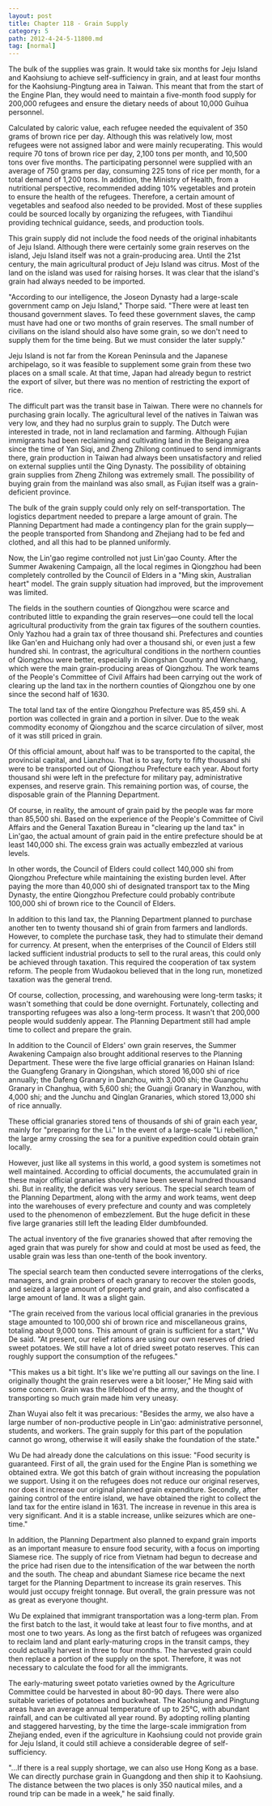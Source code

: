```yaml
---
layout: post
title: Chapter 118 - Grain Supply
category: 5
path: 2012-4-24-5-11800.md
tag: [normal]
---
```


The bulk of the supplies was grain. It would take six months for Jeju Island and Kaohsiung to achieve self-sufficiency in grain, and at least four months for the Kaohsiung-Pingtung area in Taiwan. This meant that from the start of the Engine Plan, they would need to maintain a five-month food supply for 200,000 refugees and ensure the dietary needs of about 10,000 Guihua personnel.

Calculated by caloric value, each refugee needed the equivalent of 350 grams of brown rice per day. Although this was relatively low, most refugees were not assigned labor and were mainly recuperating. This would require 70 tons of brown rice per day, 2,100 tons per month, and 10,500 tons over five months. The participating personnel were supplied with an average of 750 grams per day, consuming 225 tons of rice per month, for a total demand of 1,200 tons. In addition, the Ministry of Health, from a nutritional perspective, recommended adding 10% vegetables and protein to ensure the health of the refugees. Therefore, a certain amount of vegetables and seafood also needed to be provided. Most of these supplies could be sourced locally by organizing the refugees, with Tiandihui providing technical guidance, seeds, and production tools.

This grain supply did not include the food needs of the original inhabitants of Jeju Island. Although there were certainly some grain reserves on the island, Jeju Island itself was not a grain-producing area. Until the 21st century, the main agricultural product of Jeju Island was citrus. Most of the land on the island was used for raising horses. It was clear that the island's grain had always needed to be imported.

"According to our intelligence, the Joseon Dynasty had a large-scale government camp on Jeju Island," Thorpe said. "There were at least ten thousand government slaves. To feed these government slaves, the camp must have had one or two months of grain reserves. The small number of civilians on the island should also have some grain, so we don't need to supply them for the time being. But we must consider the later supply."

Jeju Island is not far from the Korean Peninsula and the Japanese archipelago, so it was feasible to supplement some grain from these two places on a small scale. At that time, Japan had already begun to restrict the export of silver, but there was no mention of restricting the export of rice.

The difficult part was the transit base in Taiwan. There were no channels for purchasing grain locally. The agricultural level of the natives in Taiwan was very low, and they had no surplus grain to supply. The Dutch were interested in trade, not in land reclamation and farming. Although Fujian immigrants had been reclaiming and cultivating land in the Beigang area since the time of Yan Siqi, and Zheng Zhilong continued to send immigrants there, grain production in Taiwan had always been unsatisfactory and relied on external supplies until the Qing Dynasty. The possibility of obtaining grain supplies from Zheng Zhilong was extremely small. The possibility of buying grain from the mainland was also small, as Fujian itself was a grain-deficient province.

The bulk of the grain supply could only rely on self-transportation. The logistics department needed to prepare a large amount of grain. The Planning Department had made a contingency plan for the grain supply—the people transported from Shandong and Zhejiang had to be fed and clothed, and all this had to be planned uniformly.

Now, the Lin'gao regime controlled not just Lin'gao County. After the Summer Awakening Campaign, all the local regimes in Qiongzhou had been completely controlled by the Council of Elders in a "Ming skin, Australian heart" model. The grain supply situation had improved, but the improvement was limited.

The fields in the southern counties of Qiongzhou were scarce and contributed little to expanding the grain reserves—one could tell the local agricultural productivity from the grain tax figures of the southern counties. Only Yazhou had a grain tax of three thousand shi. Prefectures and counties like Gan'en and Huichang only had over a thousand shi, or even just a few hundred shi. In contrast, the agricultural conditions in the northern counties of Qiongzhou were better, especially in Qiongshan County and Wenchang, which were the main grain-producing areas of Qiongzhou. The work teams of the People's Committee of Civil Affairs had been carrying out the work of clearing up the land tax in the northern counties of Qiongzhou one by one since the second half of 1630.

The total land tax of the entire Qiongzhou Prefecture was 85,459 shi. A portion was collected in grain and a portion in silver. Due to the weak commodity economy of Qiongzhou and the scarce circulation of silver, most of it was still priced in grain.

Of this official amount, about half was to be transported to the capital, the provincial capital, and Lianzhou. That is to say, forty to fifty thousand shi were to be transported out of Qiongzhou Prefecture each year. About forty thousand shi were left in the prefecture for military pay, administrative expenses, and reserve grain. This remaining portion was, of course, the disposable grain of the Planning Department.

Of course, in reality, the amount of grain paid by the people was far more than 85,500 shi. Based on the experience of the People's Committee of Civil Affairs and the General Taxation Bureau in "clearing up the land tax" in Lin'gao, the actual amount of grain paid in the entire prefecture should be at least 140,000 shi. The excess grain was actually embezzled at various levels.

In other words, the Council of Elders could collect 140,000 shi from Qiongzhou Prefecture while maintaining the existing burden level. After paying the more than 40,000 shi of designated transport tax to the Ming Dynasty, the entire Qiongzhou Prefecture could probably contribute 100,000 shi of brown rice to the Council of Elders.

In addition to this land tax, the Planning Department planned to purchase another ten to twenty thousand shi of grain from farmers and landlords. However, to complete the purchase task, they had to stimulate their demand for currency. At present, when the enterprises of the Council of Elders still lacked sufficient industrial products to sell to the rural areas, this could only be achieved through taxation. This required the cooperation of tax system reform. The people from Wudaokou believed that in the long run, monetized taxation was the general trend.

Of course, collection, processing, and warehousing were long-term tasks; it wasn't something that could be done overnight. Fortunately, collecting and transporting refugees was also a long-term process. It wasn't that 200,000 people would suddenly appear. The Planning Department still had ample time to collect and prepare the grain.

In addition to the Council of Elders' own grain reserves, the Summer Awakening Campaign also brought additional reserves to the Planning Department. These were the five large official granaries on Hainan Island: the Guangfeng Granary in Qiongshan, which stored 16,000 shi of rice annually; the Dafeng Granary in Danzhou, with 3,000 shi; the Guangchu Granary in Changhua, with 5,600 shi; the Guangji Granary in Wanzhou, with 4,000 shi; and the Junchu and Qinglan Granaries, which stored 13,000 shi of rice annually.

These official granaries stored tens of thousands of shi of grain each year, mainly for "preparing for the Li." In the event of a large-scale "Li rebellion," the large army crossing the sea for a punitive expedition could obtain grain locally.

However, just like all systems in this world, a good system is sometimes not well maintained. According to official documents, the accumulated grain in these major official granaries should have been several hundred thousand shi. But in reality, the deficit was very serious. The special search team of the Planning Department, along with the army and work teams, went deep into the warehouses of every prefecture and county and was completely used to the phenomenon of embezzlement. But the huge deficit in these five large granaries still left the leading Elder dumbfounded.

The actual inventory of the five granaries showed that after removing the aged grain that was purely for show and could at most be used as feed, the usable grain was less than one-tenth of the book inventory.

The special search team then conducted severe interrogations of the clerks, managers, and grain probers of each granary to recover the stolen goods, and seized a large amount of property and grain, and also confiscated a large amount of land. It was a slight gain.

"The grain received from the various local official granaries in the previous stage amounted to 100,000 shi of brown rice and miscellaneous grains, totaling about 9,000 tons. This amount of grain is sufficient for a start," Wu De said. "At present, our relief rations are using our own reserves of dried sweet potatoes. We still have a lot of dried sweet potato reserves. This can roughly support the consumption of the refugees."

"This makes us a bit tight. It's like we're putting all our savings on the line. I originally thought the grain reserves were a bit looser," He Ming said with some concern. Grain was the lifeblood of the army, and the thought of transporting so much grain made him very uneasy.

Zhan Wuyai also felt it was precarious: "Besides the army, we also have a large number of non-productive people in Lin'gao: administrative personnel, students, and workers. The grain supply for this part of the population cannot go wrong, otherwise it will easily shake the foundation of the state."

Wu De had already done the calculations on this issue: "Food security is guaranteed. First of all, the grain used for the Engine Plan is something we obtained extra. We got this batch of grain without increasing the population we support. Using it on the refugees does not reduce our original reserves, nor does it increase our original planned grain expenditure. Secondly, after gaining control of the entire island, we have obtained the right to collect the land tax for the entire island in 1631. The increase in revenue in this area is very significant. And it is a stable increase, unlike seizures which are one-time."

In addition, the Planning Department also planned to expand grain imports as an important measure to ensure food security, with a focus on importing Siamese rice. The supply of rice from Vietnam had begun to decrease and the price had risen due to the intensification of the war between the north and the south. The cheap and abundant Siamese rice became the next target for the Planning Department to increase its grain reserves. This would just occupy freight tonnage. But overall, the grain pressure was not as great as everyone thought.

Wu De explained that immigrant transportation was a long-term plan. From the first batch to the last, it would take at least four to five months, and at most one to two years. As long as the first batch of refugees was organized to reclaim land and plant early-maturing crops in the transit camps, they could actually harvest in three to four months. The harvested grain could then replace a portion of the supply on the spot. Therefore, it was not necessary to calculate the food for all the immigrants.

The early-maturing sweet potato varieties owned by the Agriculture Committee could be harvested in about 80-90 days. There were also suitable varieties of potatoes and buckwheat. The Kaohsiung and Pingtung areas have an average annual temperature of up to 25°C, with abundant rainfall, and can be cultivated all year round. By adopting rolling planting and staggered harvesting, by the time the large-scale immigration from Zhejiang ended, even if the agriculture in Kaohsiung could not provide grain for Jeju Island, it could still achieve a considerable degree of self-sufficiency.

"...If there is a real supply shortage, we can also use Hong Kong as a base. We can directly purchase grain in Guangdong and then ship it to Kaohsiung. The distance between the two places is only 350 nautical miles, and a round trip can be made in a week," he said finally.